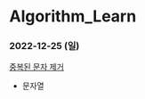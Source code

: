 # Algorithm_Learn
### 2022-12-25 (일)
[중복된 문자 제거](https://school.programmers.co.kr/learn/courses/30/lessons/120888)
- 문자열

